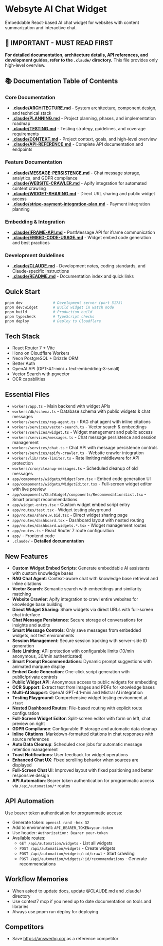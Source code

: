 # Websyte AI Chat Widget

Embeddable React-based AI chat widget for websites with content summarization and interactive chat.

## 🚨 IMPORTANT - MUST READ FIRST
**For detailed documentation, architecture details, API references, and development guides, refer to the `.claude/` directory.** This file provides only high-level overview.

## 📚 Documentation Table of Contents

### Core Documentation
- **[.claude/ARCHITECTURE.md](.claude/ARCHITECTURE.md)** - System architecture, component design, and technical stack
- **[.claude/PLANNING.md](.claude/PLANNING.md)** - Project planning, phases, and implementation roadmap
- **[.claude/TESTING.md](.claude/TESTING.md)** - Testing strategy, guidelines, and coverage requirements
- **[.claude/CONTEXT.md](.claude/CONTEXT.md)** - Project context, goals, and high-level overview
- **[.claude/API-REFERENCE.md](.claude/API-REFERENCE.md)** - Complete API documentation and endpoints

### Feature Documentation
- **[.claude/MESSAGE-PERSISTENCE.md](.claude/MESSAGE-PERSISTENCE.md)** - Chat message storage, analytics, and GDPR compliance
- **[.claude/WEBSITE-CRAWLER.md](.claude/WEBSITE-CRAWLER.md)** - Apify integration for automated content crawling
- **[.claude/WIDGET-SHARING.md](.claude/WIDGET-SHARING.md)** - Direct URL sharing and public widget access
- **[.claude/stripe-payment-integration-plan.md](.claude/stripe-payment-integration-plan.md)** - Payment integration planning

### Embedding & Integration
- **[.claude/IFRAME-API.md](.claude/IFRAME-API.md)** - PostMessage API for iframe communication
- **[.claude/EMBED-CODE-USAGE.md](.claude/EMBED-CODE-USAGE.md)** - Widget embed code generation and best practices

### Development Guidelines
- **[.claude/CLAUDE.md](.claude/CLAUDE.md)** - Development notes, coding standards, and Claude-specific instructions
- **[.claude/README.md](.claude/README.md)** - Documentation index and quick links

## Quick Start
```bash
pnpm dev              # Development server (port 5173)
pnpm dev:widget       # Build widget in watch mode
pnpm build            # Production build
pnpm typecheck        # TypeScript checks
pnpm deploy           # Deploy to Cloudflare
```

## Tech Stack
- React Router 7 + Vite
- Hono on Cloudflare Workers
- Neon PostgreSQL + Drizzle ORM
- Better Auth
- OpenAI API (GPT-4.1-mini + text-embedding-3-small)
- Vector Search with pgvector
- OCR capabilities

## Essential Files
- `workers/app.ts` - Main backend with widget APIs
- `workers/db/schema.ts` - Database schema with public widgets & chat messages
- `workers/services/rag-agent.ts` - RAG chat agent with inline citations
- `workers/services/vector-search.ts` - Vector search & embeddings
- `workers/services/widget.ts` - Widget management and public access
- `workers/services/messages.ts` - Chat message persistence and session management
- `workers/services/chat.ts` - Chat API with message persistence controls
- `workers/services/apify-crawler.ts` - Website crawler integration
- `workers/lib/rate-limiter.ts` - Rate limiting middleware for API protection
- `workers/cron/cleanup-messages.ts` - Scheduled cleanup of old messages
- `app/components/widgets/WidgetForm.tsx` - Embed code generation UI
- `app/components/widgets/WidgetEditor.tsx` - Full-screen widget editor with live preview
- `app/components/ChatWidget/components/RecommendationsList.tsx` - Smart prompt recommendations
- `app/widget-entry.tsx` - Custom widget embed script entry
- `app/routes/test.tsx` - Widget testing playground
- `app/routes/share.w.$id.tsx` - Direct widget sharing page
- `app/routes/dashboard.tsx` - Dashboard layout with nested routing
- `app/routes/dashboard.widgets.*.tsx` - Widget management routes
- `app/routes.ts` - React Router 7 route configuration
- `app/` - Frontend code
- `.claude/` - **Detailed documentation**

## New Features
- **Custom Widget Embed Scripts**: Generate embeddable AI assistants with custom knowledge bases
- **RAG Chat Agent**: Context-aware chat with knowledge base retrieval and inline citations
- **Vector Search**: Semantic search with embeddings and similarity matching
- **Website Crawler**: Apify integration to crawl entire websites for knowledge base building
- **Direct Widget Sharing**: Share widgets via direct URLs with full-screen chat interface
- **Chat Message Persistence**: Secure storage of conversations for insights and audits
- **Smart Message Controls**: Only save messages from embedded widgets, not test environments
- **Session Management**: Secure session tracking with server-side ID generation
- **Rate Limiting**: API protection with configurable limits (10/min anonymous, 30/min authenticated)
- **Smart Prompt Recommendations**: Dynamic prompt suggestions with animated marquee display
- **Embed Code Generation**: One-click script generation with public/private controls
- **Public Widget API**: Anonymous access to public widgets for embedding
- **OCR Support**: Extract text from images and PDFs for knowledge bases
- **Multi-AI Support**: OpenAI GPT-4.1-mini and Mistral AI integration
- **Testing Playground**: Comprehensive widget testing environment at `/test`
- **Nested Dashboard Routes**: File-based routing with explicit route configuration
- **Full-Screen Widget Editor**: Split-screen editor with form on left, chat preview on right
- **GDPR Compliance**: Configurable IP storage and automatic data cleanup
- **Inline Citations**: Markdown-formatted citations in chat responses with source references
- **Auto Data Cleanup**: Scheduled cron jobs for automatic message retention management
- **Toast Notifications**: User feedback for widget operations
- **Enhanced Chat UX**: Fixed scrolling behavior when sources are displayed
- **Full-Screen Chat UI**: Improved layout with fixed positioning and better responsive design
- **API Automation**: Bearer token authentication for programmatic access via `/api/automation/*` routes

## API Automation
Use bearer token authentication for programmatic access:
- Generate token: `openssl rand -hex 32`
- Add to environment: `API_BEARER_TOKEN=your-token`
- Use header: `Authorization: Bearer your-token`
- Available routes:
  - `GET /api/automation/widgets` - List all widgets
  - `POST /api/automation/widgets` - Create widgets
  - `POST /api/automation/widgets/:id/crawl` - Start crawling
  - `POST /api/automation/widgets/:id/recommendations` - Generate recommendations

## Workflow Memories
- When asked to update docs, update @CLAUDE.md and .claude/ directory
- Use context7 mcp if you need up to date documentation on tools and libraries
- Always use pnpm run deploy for deploying

## Competitors
- Save https://answerhq.co/ as a reference competitor